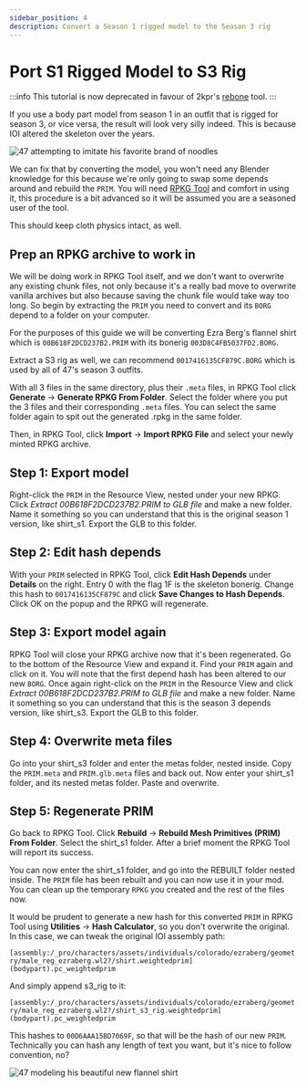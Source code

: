 ```yaml
---
sidebar_position: 4
description: Convert a Season 1 rigged model to the Season 3 rig
---
```


# Port S1 Rigged Model to S3 Rig

:::info
This tutorial is now deprecated in favour of 2kpr's [rebone](/rebone) tool.
:::

If you use a body part model from season 1 in an outfit that is rigged for season 3, or vice versa, the result will look very silly indeed. This is because IOI altered the skeleton over the years.

![47 attempting to imitate his favorite brand of noodles](/img/rig_conversion/noodly.jpg)

We can fix that by converting the model, you won't need any Blender knowledge for this because we're only going to swap some depends around and rebuild the `PRIM`. You will need [RPKG Tool](../../../rpkg) and comfort in using it, this procedure is a bit advanced so it will be assumed you are a seasoned user of the tool.

This should keep cloth physics intact, as well.

## Prep an RPKG archive to work in

We will be doing work in RPKG Tool itself, and we don't want to overwrite any existing chunk files, not only because it's a really bad move to overwrite vanilla archives but also because saving the chunk file would take way too long. So begin by extracting the `PRIM` you need to convert and its `BORG` depend to a folder on your computer.

For the purposes of this guide we will be converting Ezra Berg's flannel shirt which is `00B618F2DCD237B2.PRIM` with its bonerig `003D8C4FB5037FD2.BORG`.

Extract a S3 rig as well, we can recommend `0017416135CF879C.BORG` which is used by all of 47's season 3 outfits.

With all 3 files in the same directory, plus their `.meta` files, in RPKG Tool click **Generate** -> **Generate RPKG From Folder**. Select the folder where you put the 3 files and their corresponding `.meta` files. You can select the same folder again to spit out the generated .rpkg in the same folder.

Then, in RPKG Tool, click **Import** -> **Import RPKG File** and select your newly minted RPKG archive.

## Step 1: Export model

Right-click the `PRIM` in the Resource View, nested under your new RPKG. Click _Extract 00B618F2DCD237B2.PRIM to GLB file_ and make a new folder. Name it something so you can understand that this is the original season 1 version, like shirt_s1. Export the GLB to this folder.

## Step 2: Edit hash depends

With your `PRIM` selected in RPKG Tool, click **Edit Hash Depends** under **Details** on the right. Entry 0 with the flag 1F is the skeleton bonerig. Change this hash to `0017416135CF879C` and click **Save Changes to Hash Depends**. Click OK on the popup and the RPKG will regenerate.

## Step 3: Export model again

RPKG Tool will close your RPKG archive now that it's been regenerated. Go to the bottom of the Resource View and expand it. Find your `PRIM` again and click on it. You will note that the first depend hash has been altered to our new `BORG`. Once again right-click on the `PRIM` in the Resource View and click _Extract 00B618F2DCD237B2.PRIM to GLB file_ and make a new folder. Name it something so you can understand that this is the season 3 depends version, like shirt_s3. Export the GLB to this folder.

## Step 4: Overwrite meta files

Go into your shirt_s3 folder and enter the metas folder, nested inside. Copy the `PRIM.meta` and `PRIM.glb.meta` files and back out. Now enter your shirt_s1 folder, and its nested metas folder. Paste and overwrite.

## Step 5: Regenerate PRIM

Go back to RPKG Tool. Click **Rebuild** -> **Rebuild Mesh Primitives (PRIM) From Folder**. Select the shirt_s1 folder. After a brief moment the RPKG Tool will report its success.

You can now enter the shirt_s1 folder, and go into the REBUILT folder nested inside. The `PRIM` file has been rebuilt and you can now use it in your mod. You can clean up the temporary `RPKG` you created and the rest of the files now.

It would be prudent to generate a new hash for this converted `PRIM` in RPKG Tool using **Utilities** -> **Hash Calculator**, so you don't overwrite the original. In this case, we can tweak the original IOI assembly path:

`[assembly:/_pro/characters/assets/individuals/colorado/ezraberg/geometry/male_reg_ezraberg.wl2?/shirt.weightedprim](bodypart).pc_weightedprim`

And simply append s3_rig to it:

`[assembly:/_pro/characters/assets/individuals/colorado/ezraberg/geometry/male_reg_ezraberg.wl2?/shirt_s3_rig.weightedprim](bodypart).pc_weightedprim`

This hashes to `00D6AAA15BD7069F`, so that will be the hash of our new `PRIM`. Technically you can hash any length of text you want, but it's nice to follow convention, no?

![47 modeling his beautiful new flannel shirt](/img/rig_conversion/pretty.jpg)
